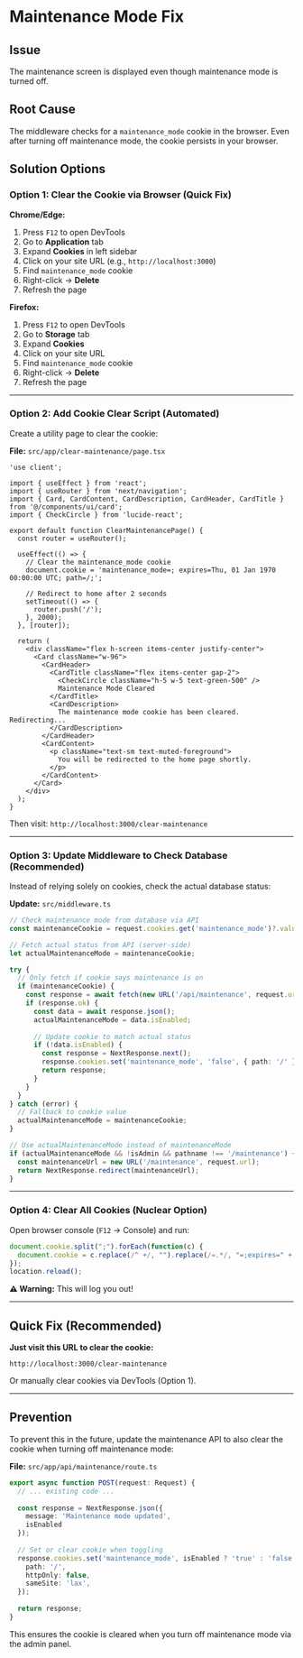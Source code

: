 # Maintenance Mode Fix

## Issue
The maintenance screen is displayed even though maintenance mode is turned off.

## Root Cause
The middleware checks for a `maintenance_mode` cookie in the browser. Even after turning off maintenance mode, the cookie persists in your browser.

## Solution Options

### Option 1: Clear the Cookie via Browser (Quick Fix)

**Chrome/Edge:**
1. Press `F12` to open DevTools
2. Go to **Application** tab
3. Expand **Cookies** in left sidebar
4. Click on your site URL (e.g., `http://localhost:3000`)
5. Find `maintenance_mode` cookie
6. Right-click → **Delete**
7. Refresh the page

**Firefox:**
1. Press `F12` to open DevTools
2. Go to **Storage** tab
3. Expand **Cookies**
4. Click on your site URL
5. Find `maintenance_mode` cookie
6. Right-click → **Delete**
7. Refresh the page

---

### Option 2: Add Cookie Clear Script (Automated)

Create a utility page to clear the cookie:

**File:** `src/app/clear-maintenance/page.tsx`
```tsx
'use client';

import { useEffect } from 'react';
import { useRouter } from 'next/navigation';
import { Card, CardContent, CardDescription, CardHeader, CardTitle } from '@/components/ui/card';
import { CheckCircle } from 'lucide-react';

export default function ClearMaintenancePage() {
  const router = useRouter();

  useEffect(() => {
    // Clear the maintenance_mode cookie
    document.cookie = 'maintenance_mode=; expires=Thu, 01 Jan 1970 00:00:00 UTC; path=/;';
    
    // Redirect to home after 2 seconds
    setTimeout(() => {
      router.push('/');
    }, 2000);
  }, [router]);

  return (
    <div className="flex h-screen items-center justify-center">
      <Card className="w-96">
        <CardHeader>
          <CardTitle className="flex items-center gap-2">
            <CheckCircle className="h-5 w-5 text-green-500" />
            Maintenance Mode Cleared
          </CardTitle>
          <CardDescription>
            The maintenance mode cookie has been cleared. Redirecting...
          </CardDescription>
        </CardHeader>
        <CardContent>
          <p className="text-sm text-muted-foreground">
            You will be redirected to the home page shortly.
          </p>
        </CardContent>
      </Card>
    </div>
  );
}
```

Then visit: `http://localhost:3000/clear-maintenance`

---

### Option 3: Update Middleware to Check Database (Recommended)

Instead of relying solely on cookies, check the actual database status:

**Update:** `src/middleware.ts`

```typescript
// Check maintenance mode from database via API
const maintenanceCookie = request.cookies.get('maintenance_mode')?.value === 'true';

// Fetch actual status from API (server-side)
let actualMaintenanceMode = maintenanceCookie;

try {
  // Only fetch if cookie says maintenance is on
  if (maintenanceCookie) {
    const response = await fetch(new URL('/api/maintenance', request.url));
    if (response.ok) {
      const data = await response.json();
      actualMaintenanceMode = data.isEnabled;
      
      // Update cookie to match actual status
      if (!data.isEnabled) {
        const response = NextResponse.next();
        response.cookies.set('maintenance_mode', 'false', { path: '/' });
        return response;
      }
    }
  }
} catch (error) {
  // Fallback to cookie value
  actualMaintenanceMode = maintenanceCookie;
}

// Use actualMaintenanceMode instead of maintenanceMode
if (actualMaintenanceMode && !isAdmin && pathname !== '/maintenance') {
  const maintenanceUrl = new URL('/maintenance', request.url);
  return NextResponse.redirect(maintenanceUrl);
}
```

---

### Option 4: Clear All Cookies (Nuclear Option)

Open browser console (`F12` → Console) and run:
```javascript
document.cookie.split(";").forEach(function(c) { 
  document.cookie = c.replace(/^ +/, "").replace(/=.*/, "=;expires=" + new Date().toUTCString() + ";path=/"); 
});
location.reload();
```

**⚠️ Warning:** This will log you out!

---

## Quick Fix (Recommended)

**Just visit this URL to clear the cookie:**
```
http://localhost:3000/clear-maintenance
```

Or manually clear cookies via DevTools (Option 1).

---

## Prevention

To prevent this in the future, update the maintenance API to also clear the cookie when turning off maintenance mode:

**File:** `src/app/api/maintenance/route.ts`

```typescript
export async function POST(request: Request) {
  // ... existing code ...
  
  const response = NextResponse.json({ 
    message: 'Maintenance mode updated',
    isEnabled 
  });
  
  // Set or clear cookie when toggling
  response.cookies.set('maintenance_mode', isEnabled ? 'true' : 'false', {
    path: '/',
    httpOnly: false,
    sameSite: 'lax',
  });
  
  return response;
}
```

This ensures the cookie is cleared when you turn off maintenance mode via the admin panel.
